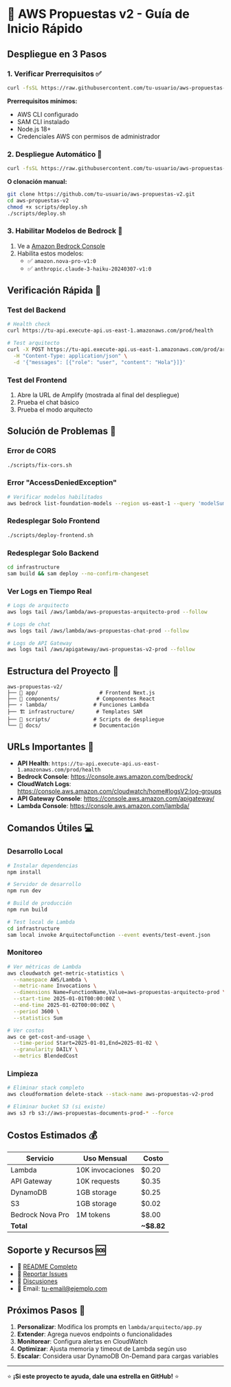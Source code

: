 # 🚀 AWS Propuestas v2 - Guía de Inicio Rápido

## Despliegue en 3 Pasos

### 1. Verificar Prerrequisitos ✅
```bash
curl -fsSL https://raw.githubusercontent.com/tu-usuario/aws-propuestas-v2/main/scripts/check-prerequisites.sh | bash
```

**Prerrequisitos mínimos:**
- AWS CLI configurado
- SAM CLI instalado
- Node.js 18+
- Credenciales AWS con permisos de administrador

### 2. Despliegue Automático 🚀
```bash
curl -fsSL https://raw.githubusercontent.com/tu-usuario/aws-propuestas-v2/main/scripts/deploy.sh | bash
```

**O clonación manual:**
```bash
git clone https://github.com/tu-usuario/aws-propuestas-v2.git
cd aws-propuestas-v2
chmod +x scripts/deploy.sh
./scripts/deploy.sh
```

### 3. Habilitar Modelos de Bedrock 🤖
1. Ve a [Amazon Bedrock Console](https://console.aws.amazon.com/bedrock/home#/modelaccess)
2. Habilita estos modelos:
   - ✅ `amazon.nova-pro-v1:0`
   - ✅ `anthropic.claude-3-haiku-20240307-v1:0`

## Verificación Rápida 🧪

### Test del Backend
```bash
# Health check
curl https://tu-api.execute-api.us-east-1.amazonaws.com/prod/health

# Test arquitecto
curl -X POST https://tu-api.execute-api.us-east-1.amazonaws.com/prod/arquitecto \
  -H "Content-Type: application/json" \
  -d '{"messages": [{"role": "user", "content": "Hola"}]}'
```

### Test del Frontend
1. Abre la URL de Amplify (mostrada al final del despliegue)
2. Prueba el chat básico
3. Prueba el modo arquitecto

## Solución de Problemas 🔧

### Error de CORS
```bash
./scripts/fix-cors.sh
```

### Error "AccessDeniedException"
```bash
# Verificar modelos habilitados
aws bedrock list-foundation-models --region us-east-1 --query 'modelSummaries[?contains(modelId, `nova-pro`) || contains(modelId, `claude-3-haiku`)]'
```

### Redesplegar Solo Frontend
```bash
./scripts/deploy-frontend.sh
```

### Redesplegar Solo Backend
```bash
cd infrastructure
sam build && sam deploy --no-confirm-changeset
```

### Ver Logs en Tiempo Real
```bash
# Logs de arquitecto
aws logs tail /aws/lambda/aws-propuestas-arquitecto-prod --follow

# Logs de chat
aws logs tail /aws/lambda/aws-propuestas-chat-prod --follow

# Logs de API Gateway
aws logs tail /aws/apigateway/aws-propuestas-v2-prod --follow
```

## Estructura del Proyecto 📁

```
aws-propuestas-v2/
├── 🎨 app/                    # Frontend Next.js
├── 🔧 components/            # Componentes React
├── ⚡ lambda/               # Funciones Lambda
├── 🏗️ infrastructure/       # Templates SAM
├── 📜 scripts/              # Scripts de despliegue
└── 📖 docs/                 # Documentación
```

## URLs Importantes 🔗

- **API Health**: `https://tu-api.execute-api.us-east-1.amazonaws.com/prod/health`
- **Bedrock Console**: https://console.aws.amazon.com/bedrock/
- **CloudWatch Logs**: https://console.aws.amazon.com/cloudwatch/home#logsV2:log-groups
- **API Gateway Console**: https://console.aws.amazon.com/apigateway/
- **Lambda Console**: https://console.aws.amazon.com/lambda/

## Comandos Útiles 💻

### Desarrollo Local
```bash
# Instalar dependencias
npm install

# Servidor de desarrollo
npm run dev

# Build de producción
npm run build

# Test local de Lambda
cd infrastructure
sam local invoke ArquitectoFunction --event events/test-event.json
```

### Monitoreo
```bash
# Ver métricas de Lambda
aws cloudwatch get-metric-statistics \
  --namespace AWS/Lambda \
  --metric-name Invocations \
  --dimensions Name=FunctionName,Value=aws-propuestas-arquitecto-prod \
  --start-time 2025-01-01T00:00:00Z \
  --end-time 2025-01-02T00:00:00Z \
  --period 3600 \
  --statistics Sum

# Ver costos
aws ce get-cost-and-usage \
  --time-period Start=2025-01-01,End=2025-01-02 \
  --granularity DAILY \
  --metrics BlendedCost
```

### Limpieza
```bash
# Eliminar stack completo
aws cloudformation delete-stack --stack-name aws-propuestas-v2-prod

# Eliminar bucket S3 (si existe)
aws s3 rb s3://aws-propuestas-documents-prod-* --force
```

## Costos Estimados 💰

| Servicio | Uso Mensual | Costo |
|----------|-------------|-------|
| Lambda | 10K invocaciones | $0.20 |
| API Gateway | 10K requests | $0.35 |
| DynamoDB | 1GB storage | $0.25 |
| S3 | 1GB storage | $0.02 |
| Bedrock Nova Pro | 1M tokens | $8.00 |
| **Total** | | **~$8.82** |

## Soporte y Recursos 🆘

- 📖 [README Completo](README.md)
- 🐛 [Reportar Issues](https://github.com/tu-usuario/aws-propuestas-v2/issues)
- 💬 [Discusiones](https://github.com/tu-usuario/aws-propuestas-v2/discussions)
- 📧 Email: tu-email@ejemplo.com

## Próximos Pasos 🎯

1. **Personalizar**: Modifica los prompts en `lambda/arquitecto/app.py`
2. **Extender**: Agrega nuevos endpoints o funcionalidades
3. **Monitorear**: Configura alertas en CloudWatch
4. **Optimizar**: Ajusta memoria y timeout de Lambda según uso
5. **Escalar**: Considera usar DynamoDB On-Demand para cargas variables

---

⭐ **¡Si este proyecto te ayuda, dale una estrella en GitHub!** ⭐
